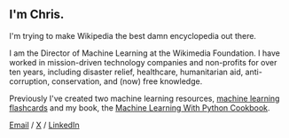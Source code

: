 ## I'm Chris.

I'm trying to make Wikipedia the best damn encyclopedia out there.

I am the Director of Machine Learning at the Wikimedia Foundation. I have worked in mission-driven technology companies and non-profits for over ten years, including disaster relief, healthcare, humanitarian aid, anti-corruption, conservation, and (now) free knowledge.

Previously I've created two machine learning resources, [machine learning flashcards](https://machinelearningflashcards.com) and my book, the [Machine Learning With Python Cookbook](https://www.amazon.com/Machine-Learning-Python-Cookbook-Preprocessing/dp/1491989386).

[Email](mailto:cralbon@gmail.com) / [X](https://x.com/chrisalbon) / [LinkedIn](https://www.linkedin.com/in/chrisralbon/)
